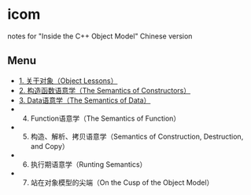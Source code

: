 # icom
notes for "Inside the C++ Object Model" Chinese version
## Menu
- [1. 关于对象（Object Lessons）](content/01.md)
- [2. 构造函数语意学（The Semantics of Constructors）](content/02.md)
- [3. Data语意学（The Semantics of Data）](content/03.md)
- 4. Function语意学（The Semantics of Function）
- 5. 构造、解析、拷贝语意学（Semantics of Construction, Destruction, and Copy）
- 6. 执行期语意学（Runting Semantics）
- 7. 站在对象模型的尖端（On the Cusp of the Object Model）

